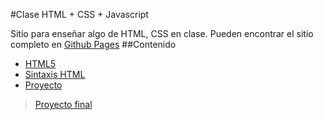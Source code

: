 #Clase HTML + CSS + Javascript

Sitio para enseñar algo de HTML, CSS en clase. Pueden encontrar el sitio completo en [Github Pages](linkstrifer.github.io/class)
##Contenido

+ [HTML5](http://linkstrifer.github.io/class/#/section/1)
+ [Sintaxis HTML](http://linkstrifer.github.io/class/#/section/12)
+ [Proyecto](http://linkstrifer.github.io/class/#/section/21)
> [Proyecto final](http://linkstrifer.github.io/class/project)